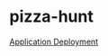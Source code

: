 # pizza-hunt

[Application Deployment](https://fathomless-tundra-41161.herokuapp.com/pizza?id=61c08619c9977ab180dd69e1)
